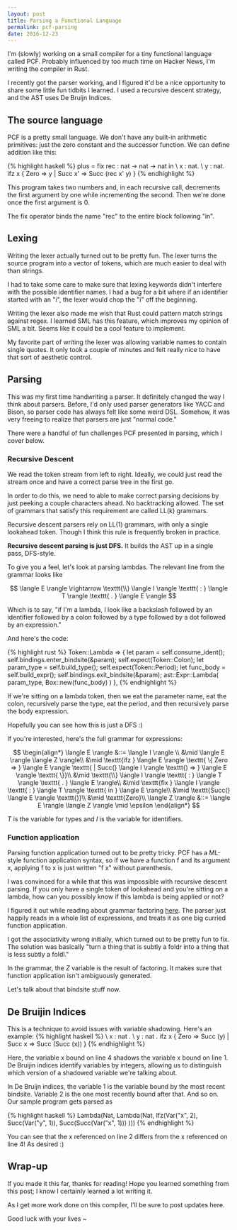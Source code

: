 ```yaml
---
layout: post
title: Parsing a Functional Language
permalink: pcf-parsing 
date: 2016-12-23
---
```


I'm (slowly) working on a small compiler for a tiny functional language called PCF. Probably influenced by too much time on Hacker News, I'm writing the compiler in Rust.

I recently got the parser working, and I figured it'd be a nice opportunity to share some little fun tidbits I learned. I used a recursive descent strategy, and the AST uses De Bruijn Indices.

## The source language

PCF is a pretty small language. We don't have any built-in arithmetic primitives: just the zero constant and the successor function. We can define addition like this:

{% highlight haskell %}
plus = fix rec : nat -> nat -> nat in
  \ x : nat.
  \ y : nat.
  ifz x {
    Zero => y
  | Succ x' => Succ (rec x' y)
  }
{% endhighlight %}

This program takes two numbers and, in each recursive call, decrements the first argument by one while incrementing the second. Then we're done once the first argument is 0. 

The fix operator binds the name "rec" to the entire block following "in". 

## Lexing

Writing the lexer actually turned out to be pretty fun. The lexer turns the source program into a vector of tokens, which are much easier to deal with than strings. 

I had to take some care to make sure that lexing keywords didn't interfere with the possible identifier names. I had a bug for a bit where if an identifier started with an "i", the lexer would chop the "i" off the beginning.

Writing the lexer also made me wish that Rust could pattern match strings against regex. I learned SML has this feature, which improves my opinion of SML a bit. Seems like it could be a cool feature to implement.

My favorite part of writing the lexer was allowing variable names to contain single quotes. It only took a couple of minutes and felt really nice to have that sort of aesthetic control.

## Parsing 

This was my first time handwriting a parser. It definitely changed the way I think about parsers. Before, I'd only used parser generators like YACC and Bison, so parser code has always felt like some weird DSL. Somehow, it was very freeing to realize that parsers are just "normal code."

There were a handful of fun challenges PCF presented in parsing, which I cover below.

### Recursive Descent

We read the token stream from left to right. Ideally, we could just read the stream once and have a correct parse tree in the first go.

In order to do this, we need to able to make correct parsing decisions by just peeking a couple characters ahead. No backtracking allowed. The set of grammars that satisfy this requirement are called LL(k) grammars. 

Recursive descent parsers rely on LL(1) grammars, with only a single lookahead token. Though I think this rule is frequently broken in practice.

**Recursive descent parsing is just DFS.** It builds the AST up in a single pass, DFS-style. 

To give you a feel, let's look at parsing lambdas. The relevant line from the grammar looks like

$$
\langle E \rangle \rightarrow \texttt{\\} \langle I \rangle \texttt{ : } \langle T \rangle \texttt{ . } \langle E \rangle
$$

Which is to say, "if I'm a lambda, I look like a backslash followed by an identifier followed by a colon followed by a type followed by a dot followed by an expression."

And here's the code:

{% highlight rust %}
    Token::Lambda => {
      let param = self.consume_ident();
      self.bindings.enter_bindsite(&param);
      self.expect(Token::Colon);
      let param_type = self.build_type();
      self.expect(Token::Period);
      let func_body = self.build_expr();
      self.bindings.exit_bindsite(&param);
      ast::Expr::Lambda(
        param_type,
        Box::new(func_body)
      )
    },
{% endhighlight %}

If we're sitting on a lambda token, then we eat the parameter name, eat the colon, recursively parse the type, eat the period, and then recursively parse the body expression. 

Hopefully you can see how this is just a DFS :)

If you're interested, here's the full grammar for expressions:

$$
\begin{align*}
\langle E \rangle &::= \langle I \rangle \\
&\mid \langle E \rangle \langle Z \rangle\\
&\mid \texttt{ifz } \langle E \rangle \texttt{ \{ Zero  => } \langle E \rangle \texttt{ | Succ(} \langle I \rangle \texttt{) => } \langle E \rangle \texttt{ \}}\\
&\mid \texttt{\\} \langle I \rangle \texttt{ : } \langle T \rangle \texttt{ . } \langle E \rangle\\
&\mid \texttt{fix } \langle I \rangle \texttt{ : } \langle T \rangle \texttt{ in } \langle E \rangle\\
&\mid \texttt{Succ(} \langle E \rangle \texttt{)}\\
&\mid \texttt{Zero}\\
\langle Z \rangle &::= \langle E \rangle \langle Z \rangle \mid \epsilon
\end{align*}
$$

$T$ is the variable for types and $I$ is the variable for identifiers.

### Function application

Parsing function application turned out to be pretty tricky. PCF has a ML-style function application syntax, so if we have a function f and its argument x, applying f to x is just written "f x" without parenthesis. 

I was convinced for a while that this was impossible with recursive descent parsing. If you only have a single token of lookahead and you're sitting on a lambda, how can you possibly know if this lambda is being applied or not?

I figured it out while reading about grammar factoring [here](http://www.cs.engr.uky.edu/~lewis/essays/compilers/rec-des.html). The parser just happily reads in a whole list of expressions,  and treats it as one big curried function application. 

I got the associativity wrong initially, which turned out to be pretty fun to fix. The solution was basically "turn a thing that is subtly a foldr into a thing that is less subtly a foldl." 

In the grammar, the $Z$ variable is the result of factoring. It makes sure that function application isn't ambiguously generated. 

Let's talk about that bindsite stuff now.

## De Bruijin Indices

This is a technique to avoid issues with variable shadowing. Here's an example:
{% highlight haskell %}
\ x : nat . 
\ y : nat . ifz x { 
              Zero => Succ (y) 
            | Succ x => Succ (Succ (x)) 
            }
{% endhighlight %}

Here, the variable x bound on line 4 shadows the variable x bound on line 1. 
De Bruijin indices identify variables by integers, allowing us to distinguish which version of a shadowed variable we're talking about.

In De Bruijn indices, the variable 1 is the variable bound by the most recent bindsite. Variable 2 is the one most recently bound after that. And so on. Our sample program gets parsed as

{% highlight haskell %}
Lambda(Nat, 
Lambda(Nat, Ifz(Var("x", 2), 
            Succ(Var("y", 1)), 
            Succ(Succ(Var("x", 1)))
            )))
{% endhighlight %}

You can see that the x referenced on line 2 differs from the x referenced on line 4! As desired :)

## Wrap-up

If you made it this far, thanks for reading! Hope you learned something from this post; I know I certainly learned a lot writing it. 

As I get more work done on this compiler, I'll be sure to post updates here.

Good luck with your lives ~
